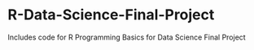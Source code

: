 # R-Data-Science-Final-Project

Includes code for R Programming Basics for Data Science Final Project
